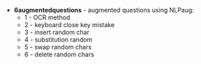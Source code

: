 - **6augmentedquestions** - augmented questions using NLPaug:
  - 1 - OCR method
  - 2 - keyboard close key mistake
  - 3 - insert random char
  - 4 - substitution random
  - 5 - swap random chars
  - 6 - delete random chars
